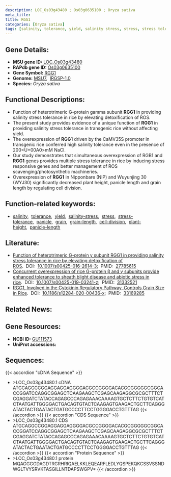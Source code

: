 ```yaml
---
description: LOC_Os03g43480 ; Os03g0635100 ; Oryza sativa
meta_title:
title: RGG1
categories: [Oryza sativa]
tags: [salinity, tolerance, yield, salinity stress, stress, stress tolerance, panicle, grain, grain length, cell division, plant height, panicle length]
---
```


## Gene Details:
- **MSU gene ID:** [LOC_Os03g43480](http://rice.uga.edu/cgi-bin/ORF_infopage.cgi?orf=LOC_Os03g43480)  
- **RAPdb gene ID:** [Os03g0635100](https://rapdb.dna.affrc.go.jp/locus/?name=Os03g0635100)  
- **Gene Symbol:** <u>RGG1</u>
- **Genome:**  [MSU7](http://rice.uga.edu/),&nbsp;&nbsp;[IRGSP-1.0](https://rapdb.dna.affrc.go.jp/download/irgsp1.html)
- **Species:** *Oryza sativa*

## Functional Descriptions:
   - Function of heterotrimeric G-protein gamma subunit **RGG1** in providing salinity stress tolerance in rice by elevating detoxification of ROS.
   - The present study provides evidence of a unique function of **RGG1** in providing salinity stress tolerance in transgenic rice without affecting yield.
   - The overexpression of **RGG1** driven by the CaMV35S promoter in transgenic rice conferred high salinity tolerance even in the presence of 200<U+00A0>mM NaCl.
   - Our study demonstrates that simultaneous overexpression of RGB1 and **RGG1** genes provides multiple stress tolerance in rice by inducing stress responsive genes and better management of ROS scavenging/photosynthetic machineries.
   - Overexpression of **RGG1** in Nipponbare (NIP) and Wuyunjing 30 (WYJ30) significantly decreased plant height, panicle length and grain length by regulating cell division.

## Function-related keywords:
   - [salinity](/tags/salinity/),&nbsp;&nbsp;[tolerance](/tags/tolerance/),&nbsp;&nbsp;[yield](/tags/yield/),&nbsp;&nbsp;[salinity-stress](/tags/salinity-stress/),&nbsp;&nbsp;[stress](/tags/stress/),&nbsp;&nbsp;[stress-tolerance](/tags/stress-tolerance/),&nbsp;&nbsp;[panicle](/tags/panicle/),&nbsp;&nbsp;[grain](/tags/grain/),&nbsp;&nbsp;[grain-length](/tags/grain-length/),&nbsp;&nbsp;[cell-division](/tags/cell-division/),&nbsp;&nbsp;[plant-height](/tags/plant-height/),&nbsp;&nbsp;[panicle-length](/tags/panicle-length/)

## Literature:
   - [Function of heterotrimeric G-protein γ subunit RGG1 in providing salinity stress tolerance in rice by elevating detoxification of ROS](https://www.doi.org/10.1007/s00425-016-2614-3).&nbsp;&nbsp;DOI:&nbsp;&nbsp;[10.1007/s00425-016-2614-3](https://www.doi.org/10.1007/s00425-016-2614-3);&nbsp;&nbsp;PMID:&nbsp;&nbsp;[27785615](https://pubmed.ncbi.nlm.nih.gov/27785615/)
   - [Concurrent overexpression of rice G-protein β and γ subunits provide enhanced tolerance to sheath blight disease and abiotic stress in rice](https://www.doi.org/10.1007/s00425-019-03241-z).&nbsp;&nbsp;DOI:&nbsp;&nbsp;[10.1007/s00425-019-03241-z](https://www.doi.org/10.1007/s00425-019-03241-z);&nbsp;&nbsp;PMID:&nbsp;&nbsp;[31332521](https://pubmed.ncbi.nlm.nih.gov/31332521/)
   - [RGG1, Involved in the Cytokinin Regulatory Pathway, Controls Grain Size in Rice](https://www.doi.org/10.1186/s12284-020-00436-x).&nbsp;&nbsp;DOI:&nbsp;&nbsp;[10.1186/s12284-020-00436-x](https://www.doi.org/10.1186/s12284-020-00436-x);&nbsp;&nbsp;PMID:&nbsp;&nbsp;[33169285](https://pubmed.ncbi.nlm.nih.gov/33169285/)

## Related News:

## Gene Resources:
- **NCBI ID:**  [GU111573](http://www.ncbi.nlm.nih.gov/nuccore/GU111573)
- **UniProt accessions:** [](https://www.uniprot.org/uniprotkb//entry)

## Sequences:
{{< accordion "cDNA Sequence" >}}
- \>LOC_Os03g43480.1 cDNA
ATGCAGGCCGGAGGAGGAGGGGACGCCGGGGACACGCGGGGGCGGCACCGGATCCAGGCGGAGCTCAAGAAGCTCGAGCAAGAGGCGCGCTTTCTCGAGGATCTATACCAGAGCCCAGAGAAACAAAAGTGCTCTTCTGTGTCATCTAATGATTGGGGACTGACAGTGTACTCAAGAGTGAAGACTGCTTCAGGGATACTACTGAATACTGATGCCCCTTCCTGGGGACCTGTTTAG
{{< /accordion >}}
{{< accordion "CDS Sequence" >}}
- \>LOC_Os03g43480.1 CDS
ATGCAGGCCGGAGGAGGAGGGGACGCCGGGGACACGCGGGGGCGGCACCGGATCCAGGCGGAGCTCAAGAAGCTCGAGCAAGAGGCGCGCTTTCTCGAGGATCTATACCAGAGCCCAGAGAAACAAAAGTGCTCTTCTGTGTCATCTAATGATTGGGGACTGACAGTGTACTCAAGAGTGAAGACTGCTTCAGGGATACTACTGAATACTGATGCCCCTTCCTGGGGACCTGTTTAG
{{< /accordion >}}
{{< accordion "Protein Sequence" >}}
- \>LOC_Os03g43480.1 protein
MQAGGGGDAGDTRGRHRIQAELKKLEQEARFLEDLYQSPEKQKCSSVSSNDWGLTVYSRVKTASGILLNTDAPSWGPV*
{{< /accordion >}}
